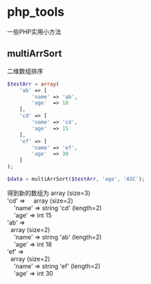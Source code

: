 # php_tools
一些PHP实用小方法
## multiArrSort
二维数组排序
```php
$testArr = array(
    'ab' => [
        'name' => 'ab',
        'age'  => 18
    ],
    'cd' => [
        'name' => 'cd',
        'age'  => 15
    ],
    'ef' => [
        'name' => 'ef',
        'age'  => 30
    ]
);

$data = multiArrSort($testArr, 'age', 'ASC');
```
得到新的数组为
array (size=3)  
  'cd' =>   
    array (size=2)  
      'name' => string 'cd' (length=2)  
      'age' => int 15  
  'ab' =>  
    array (size=2)  
      'name' => string 'ab' (length=2)  
      'age' => int 18  
  'ef' =>  
    array (size=2)  
      'name' => string 'ef' (length=2)  
      'age' => int 30  
